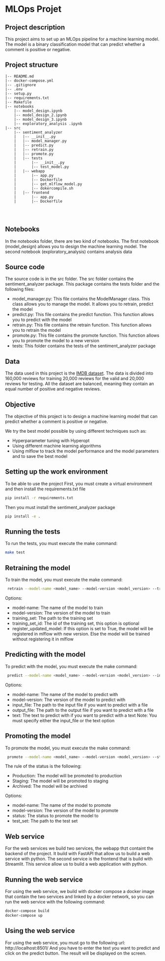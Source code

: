 # MLOps Projet 

## Project description

This project aims to set up an MLOps pipeline for a machine learning model. The model is a binary classification model that can predict whether a comment is positive or negative.

## Project structure

```
|-- README.md
|-- docker-compose.yml
|-- .gitignore
|-- .env
|-- setup.py
|-- requirements.txt
|-- Makefile
|-- notebooks
    |-- model_design.ipynb
    |-- model_design_2.ipynb
    |-- model_design_3.ipynb
    |-- exploratory_analysis .ipynb
|-- src
    |-- sentiment_analyzer
    |   |-- __init__.py
    |   |-- model_manager.py
    |   |-- predict.py
    |   |-- retrain.py
    |   |-- promote.py
    |   |-- tests
    |       |-- __init__.py
    |       |-- test_model.py
    |   |-- webapp
    |       |-- app.py
    |       |-- Dockerfile
    |       |-- get_mlflow_model.py
    |       |-- dokercompile.sh
    |   |-- frontend
    |       |-- app.py
    |       |-- Dockerfile


    
```	
## Notebooks
In the notebooks folder, there are two kind of notebooks. The first notebook (model_design) allows you to design the machine learning model. The second notebook (exploratory_analysis)
contains analysis data

## Source code

The source code is in the src folder. The src folder contains the sentiment_analyzer package. This package contains the tests folder and the following files: 
- model_manager.py: This file contains the ModelManager class. This class allows you to manage the model. It allows you to retrain, predict the model
- predict.py: This file contains the predict function. This function allows you to predict with the model
- retrain.py: This file contains the retrain function. This function allows you to retrain the model
- promote.py: This file contains the promote function. This function allows you to promote the model to a new version
- tests: This folder contains the tests of the sentiment_analyzer package

## Data
The data used in this project is the [IMDB dataset](https://www.kaggle.com/lakshmi25npathi/imdb-dataset-of-50k-movie-reviews). The data is divided into 160,000 reviews for training 20,000 reviews for the valid and 20,000 reviews for testing. All the dataset are balanced, meaning they contain an equal number of positive and negative reviews.

## Objective
The objective of this project is to design a machine learning model that can predict whether a comment is positive or negative.

We try the best model possible by using different techniques such as:

- Hyperparameter tuning with Hyperopt
- Using different machine learning algorithms
- Using mlflow to track the model performance and the model parameters and to save the best model


## Setting up the work environment
To be able to use the project
First, you must create a virtual environment and then install the requirements.txt file

```bash
pip install -r requirements.txt
```
Then you must install the sentiment_analyzer package

```bash
pip install -e .
```

## Running the tests
To run the tests, you must execute the make command:

```bash
make test
```

## Retraining the model
To train the model, you must execute the make command:

```bash
 retrain --model-name <model_name> --model-version <model_version> --training_set <data_path> ---training_set_id <training_set_id> --register_updated_model <register_updated_model>
```
Options:
- model-name: The name of the model to train
- model-version: The version of the model to train
- training_set: The path to the training set
- training_set_id: The id of the training set, this option is optional
- register_updated_model: If this option is set to True, the model will be registered in mlflow with new version. Else the model will be trained without registering it in mlflow

## Predicting with the model
To predict with the model, you must execute the make command:

```bash
 predict --model-name <model_name> --model-version <model_version> --input_file <data_path> --output_file <output_path> --text <text> 

```

Options:
- model-name: The name of the model to predict with
- model-version: The version of the model to predict with
- input_file: The path to the input file if you want to predict with a file
- output_file: The path to the output file if you want to predict with a file
- text: The text to predict with if you want to predict with a text
Note: You must specify either the input_file or the text option

## Promoting the model
To promote the model, you must execute the make command:

```bash
 promote --model-name <model_name> --model-version <model_version> --status <status_to_promote> --test_set <test_set_path> 

```
The rule of the status is the following:
- Production: The model will be promoted to production
- Staging: The model will be promoted to staging
- Archived: The model will be archived

Options:
- model-name: The name of the model to promote
- model-version: The version of the model to promote
- status: The status to promote the model to
- test_set: The path to the test set

## Web service

For the web services we build two services, the webapp thzt containt the backend of the project. It build with FastAPI that allow us to build a web service with python. The second service is the frontend that is build with Streamlit. This service allow us to build a web application with python.

## Running the web service

For using the web service, we build with docker compose a docker image that contain the two services and linked by a docker network, so you can run the web service with the following command:

```bash
docker-compose build
docker-compose up

```

## Using the web service
For using the web service, you must go to the following url: http://localhost:8501/
And you have to enter the text you want to predict and click on the predict button. The result will be displayed on the screen.










